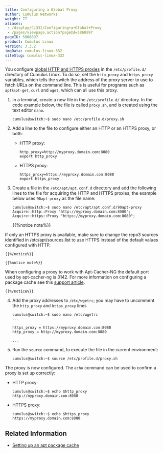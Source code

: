 ```yaml
---
title: Configuring a Global Proxy
author: Cumulus Networks
weight: 77
aliases:
 - /display/CL332/Configuring+a+Global+Proxy
 - /pages/viewpage.action?pageId=5868897
pageID: 5868897
product: Cumulus Linux
version: 3.3.2
imgData: cumulus-linux-332
siteSlug: cumulus-linux-332
---
```

You configure 
[global HTTP and HTTPS proxies](https://wiki.archlinux.org/index.php/proxy_settings) 
in the `/etc/profile.d/` directory of Cumulus Linux. To do so, set the
`http_proxy` and `https_proxy` variables, which tells the switch the
address of the proxy server to use to fetch URLs on the command line.
This is useful for programs such as `apt`/`apt-get`, `curl` and `wget`,
which can all use this proxy.

1.  In a terminal, create a new file in the `/etc/profile.d/` directory.
    In the code example below, the file is called `proxy.sh`, and is
    created using the text editor `nano`.
    
        cumulus@switch:~$ sudo nano /etc/profile.d/proxy.sh

2.  Add a line to the file to configure either an HTTP or an HTTPS
    proxy, or both:
    
      - HTTP proxy:
        
            http_proxy=http://myproxy.domain.com:8080
            export http_proxy
    
      - HTTPS proxy:
        
            https_proxy=https://myproxy.domain.com:8080
            export https_proxy

3.  Create a file in the `/etc/apt/apt.conf.d` directory and add the
    following lines to the file for acquiring the HTTP and HTTPS
    proxies; the example below uses `90apt-proxy` as the file name:
    
        cumulus@switch:~$ sudo nano /etc/apt/apt.conf.d/90apt-proxy
        Acquire::http::Proxy "http://myproxy.domain.com:8080";
        Acquire::https::Proxy "https://myproxy.domain.com:8080";
    
    {{%notice note%}}

If only an HTTPS proxy is available, make sure to change the repo3
sources identified in /etc/apt/sources.list to use HTTPS instead of
the default values configured with HTTP.

    {{%/notice%}}
    
    {{%notice note%}}

When configuring a proxy to work with Apt-Cacher-NG the default port
used by apt-cacher-ng is 3142. For more information on configuring a
package cache see this [support article](https://support.cumulusnetworks.com/hc/en-us/articles/232058388-Setting-up-an-apt-Package-Cache).

    {{%/notice%}}

4.  Add the proxy addresses to `/etc/wgetrc`; you may have to uncomment
    the `http_proxy` and `https_proxy` lines
    
        cumulus@switch:~$ sudo nano /etc/wgetrc
        ...
         
        https_proxy = https://myproxy.domain.com:8080
        http_proxy = http://myproxy.domain.com:8080
         
        ...

5.  Run the `source` command, to execute the file in the current
    environment:
    
        cumulus@switch:~$ source /etc/profile.d/proxy.sh

The proxy is now configured. The `echo` command can be used to confirm a
proxy is set up correctly:

  - HTTP proxy:
    
        cumulus@switch:~$ echo $http_proxy
        http://myproxy.domain.com:8080

  - HTTPS proxy:
    
        cumulus@switch:~$ echo $https_proxy
        https://myproxy.domain.com:8080

## Related Information

  - [Setting up an apt package
    cache](https://support.cumulusnetworks.com/hc/en-us/articles/232058388-Setting-up-an-apt-Package-Cache)
